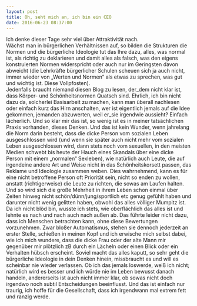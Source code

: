 ```yaml
---
layout: post
title: Oh, seht mich an, ich bin ein CEO
date: 2016-06-23 08:37:00
---
```


Ich denke dieser Tage sehr viel über Attraktivität nach.<br>
Wächst man in bürgerlichen Verhältnissen auf, so bilden die Strukturen die Normen und die bürgerliche Ideologie tut das Ihre dazu, alles, was normal ist, als richtig zu deklarieren und damit alles als falsch, was den eigens konstruierten Normen widerspricht oder auch nur im Geringsten davon abweicht (die Lehrkräfte bürgerlicher Schulen scheuen sich ja auch nicht, immer wieder von „Werten und Normen“ als etwas zu sprechen, was gut und wichtig ist. Diese Vollpfosten).<br>
Jedenfalls braucht niemand diesen Blog zu lesen, der\_dem nicht klar ist, dass Körper- und Schönheitsnormen Quatsch sind. Ehrlich, ich bin nicht dazu da, solcherlei Basisarbeit zu machen, kann man überall nachlesen oder einfach kurz das Hirn anschalten, wer ist eigentlich jemals auf die Idee gekommen, jemanden abzuwerten, weil er\_sie irgendwie aussieht? Einfach lächerlich. Und so klar mir das ist, so wenig ist es in meiner tatsächlichen Praxis vorhanden, dieses Denken. Und das ist kein Wunder, wenn jahrelang die Norm darin besteht, dass die dicke Person vom sozialen Leben ausgeschlossen wird (und wenn sie später auch nicht mehr vom sozialen Leben ausgeschlossen wird, dann stets noch vom sexuellen, in den meisten Medien schwebt bis heute der Hauch eines Skandals über eine dicke Person mit einem „normalen“ Sexleben), wie natürlich auch Leute, die auf irgendeine andere Art und Weise nicht in das Schönheitskorsett passen, das Reklame und Ideologie zusammen weben. Dies wahrnehmend, kann es für eine nicht betroffene Person oft Priorität sein, nicht so enden zu wollen, anstatt (richtigerweise) die Leute zu richten, die sowas am Laufen halten. Und so wird sich die große Mehrheit in ihrem Leben schon einmal über Zeiten hinweg nicht schön/dünn/jung/sportlich etc genug gefühlt haben und darunter nicht wenig gelitten haben, obwohl das alles völliger Mumpitz ist. <br>
Da ich nicht blöd bin, wusste ich stets, wie oberflächlich das alles ist und lehnte es nach und nach auch nach außen ab. Das führte leider nicht dazu, dass ich Menschen betrachten kann, ohne diese Bewertungen vorzunehmen. Zwar bloßer Automatismus, stehen sie dennoch jederzeit an erster Stelle, schießen in meinen Kopf und ich erwische mich selbst dabei, wie ich mich wundere, dass die dicke Frau oder der alte Mann mir gegenüber mir plötzlich zB durch ein Lächeln oder einen Blick oder ein Verhalten hübsch erscheint. Soviel macht das alles kaputt, so sehr geht die bürgerliche Ideologie in dein Denken hinein, missbraucht es und will es scheinbar nie wieder verlassen. Ob ich das jemals loswerde, weiß ich nicht; natürlich wird es besser und ich würde nie im Leben bewusst danach handeln, andererseits ist auch nicht immer klar, ob sowas nicht doch irgendwo noch subtil Entscheidungen beeinflusst. Und das ist einfach nur traurig, ich hoffe für die Gesellschaft, dass ich irgendwann mal extrem fett und ranzig werde.
